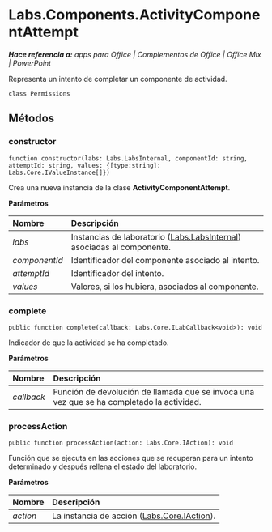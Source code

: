 
# <a name="labs.components.activitycomponentattempt"></a>Labs.Components.ActivityComponentAttempt

 _**Hace referencia a:** apps para Office | Complementos de Office | Office Mix | PowerPoint_

Representa un intento de completar un componente de actividad.

```
class Permissions
```


## <a name="methods"></a>Métodos




### <a name="constructor"></a>constructor

 `function constructor(labs: Labs.LabsInternal, componentId: string, attemptId: string, values: {[type:string]: Labs.Core.IValueInstance[]})`

Crea una nueva instancia de la clase **ActivityComponentAttempt**.

 **Parámetros**


|**Nombre**|**Descripción**|
|:-----|:-----|
| _labs_|Instancias de laboratorio ([Labs.LabsInternal](http://msdn.microsoft.com/library/599fb2c4-bb16-4422-84ad-10ed85a14018.aspx)) asociadas al componente.|
| _componentId_|Identificador del componente asociado al intento.|
| _attemptId_|Identificador del intento.|
| _values_|Valores, si los hubiera, asociados al componente.|

### <a name="complete"></a>complete

 `public function complete(callback: Labs.Core.ILabCallback<void>): void`

Indicador de que la actividad se ha completado.

 **Parámetros**


|**Nombre**|**Descripción**|
|:-----|:-----|
| _callback_|Función de devolución de llamada que se invoca una vez que se ha completado la actividad.|

### <a name="processaction"></a>processAction

 `public function processAction(action: Labs.Core.IAction): void`

Función que se ejecuta en las acciones que se recuperan para un intento determinado y después rellena el estado del laboratorio.

 **Parámetros**


|**Nombre**|**Descripción**|
|:-----|:-----|
| _action_|La instancia de acción ([Labs.Core.IAction](../../reference/office-mix/labs.core.iaction.md)).|
